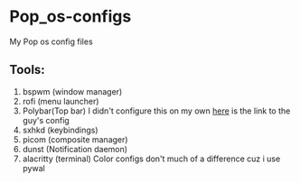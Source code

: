 # Pop_os-configs
My Pop os config files 

## Tools:
1. bspwm (window manager)
1. rofi (menu launcher)
1. Polybar(Top bar) I didn't configure this on my own [here](https://github.com/Sam1431/Enigma-V-2.0/blob/master/enigma/.config/polybar/config.ini)
is the link to the guy's config
1. sxhkd (keybindings)
1. picom (composite manager)
1. dunst (Notification daemon)
1. alacritty (terminal) Color configs don't much of a difference cuz i use pywal
